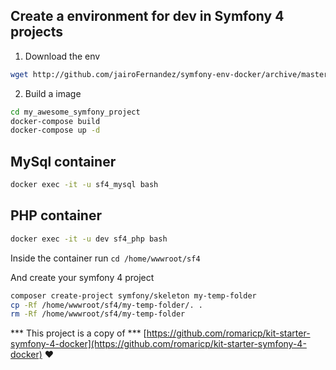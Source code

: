 ## Create a environment for dev in Symfony 4 projects


1. Download the env
```sh
wget http://github.com/jairoFernandez/symfony-env-docker/archive/master.zip && unzip master.zip -d my_awesome_symfony_project
```

2. Build a image
```sh
cd my_awesome_symfony_project
docker-compose build
docker-compose up -d
```

## MySql container
```sh
docker exec -it -u sf4_mysql bash
```

## PHP container
```sh
docker exec -it -u dev sf4_php bash
```
Inside the container run `cd /home/wwwroot/sf4`

And create your symfony 4 project
```sh
composer create-project symfony/skeleton my-temp-folder
cp -Rf /home/wwwroot/sf4/my-temp-folder/. .
rm -Rf /home/wwwroot/sf4/my-temp-folder
```

*** This project is a copy of ***
[https://github.com/romaricp/kit-starter-symfony-4-docker](https://github.com/romaricp/kit-starter-symfony-4-docker) :heart: